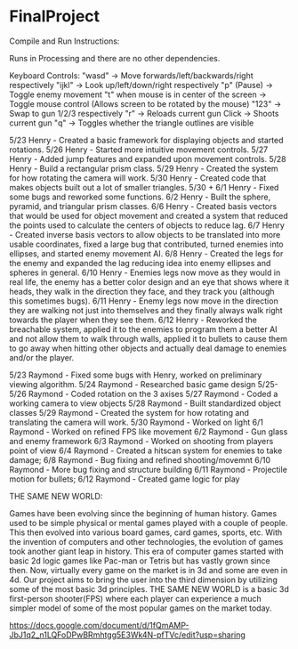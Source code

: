 # FinalProject

Compile and Run Instructions:

Runs in Processing and there are no other dependencies.

Keyboard Controls:
"wasd" -> Move forwards/left/backwards/right respectively
"ijkl" -> Look up/left/down/right respectively
"p" (Pause) -> Toggle enemy movement
"t" when mouse is in center of the screen -> Toggle mouse control (Allows screen to be rotated by the mouse)
"123" -> Swap to gun 1/2/3 respectively
"r" -> Reloads current gun
Click -> Shoots current gun
"q" -> Toggles whether the triangle outlines are visible

5/23 Henry - Created a basic framework for displaying objects and started rotations.
5/26 Henry - Started more intuitive movement controls.
5/27 Henry - Added jump features and expanded upon movement controls.
5/28 Henry - Build a rectangular prism class.
5/29 Henry - Created the system for how rotating the camera will work.
5/30 Henry - Created code that makes objects built out a lot of smaller triangles.
5/30 + 6/1 Henry - Fixed some bugs and reworked some functions.
6/2 Henry - Built the sphere, pyramid, and triangular prism classes.
6/6 Henry - Created basis vectors that would be used for object movement and created a system that reduced the points used to calculate the centers of objects to reduce lag.
6/7 Henry - Created inverse basis vectors to allow objects to be translated into more usable coordinates, fixed a large bug that contributed, turned enemies into ellipses, and started enemy movement AI.
6/8 Henry - Created the legs for the enemy and expanded the lag reducing idea into enemy ellipses and spheres in general.
6/10 Henry - Enemies legs now move as they would in real life, the enemy has a better color design and an eye that shows where it heads, they walk in the direction they face, and they track you (although this sometimes bugs).
6/11 Henry - Enemy legs now move in the direction they are walking not just into themselves and they finally always walk right towards the player when they see them.
6/12 Henry - Reworked the breachable system, applied it to the enemies to program them a better AI and not allow them to walk through walls, applied it to bullets to cause them to go away when hitting other objects and actually deal damage to enemies and/or the player.


5/23 Raymond - Fixed some bugs with Henry, worked on preliminary viewing algorithm.
5/24 Raymond - Researched basic game design
5/25-5/26 Raymond - Coded rotation on the 3 axises
5/27 Raymond - Coded a working camera to view objects
5/28 Raymond - Built standardized object classes
5/29 Raymond - Created the system for how rotating and translating the camera will work.
5/30 Raymond - Worked on light
6/1 Raymond - Worked on refined FPS like movement
6/2 Raymond - Gun glass and enemy framework
6/3 Raymond - Worked on shooting from players point of view
6/4 Raymond - Created a hitscan system for enemies to take damage;
6/8 Raymond - Bug fixing and refined shooting/movemnt
6/10 Raymond - More bug fixing and structure building
6/11 Raymond - Projectile motion for bullets;
6/12 Raymond - Created game logic for play


THE SAME NEW WORLD:

Games have been evolving since the beginning of human history. Games used to be simple physical or mental games played with a couple of people. This then evolved into various board games, card games, sports, etc. With the invention of computers and other technologies, the evolution of games took another giant leap in history. This era of computer games started with basic 2d logic games like Pac-man or Tetris but has vastly grown since then. Now, virtually every game on the market is in 3d and some are even in 4d. Our project aims to bring the user into the third dimension by utilizing some of the most basic 3d principles. THE SAME NEW WORLD is a basic 3d first-person shooter(FPS) where each player can experience a much simpler model of some of the most popular games on the market today.


https://docs.google.com/document/d/1fQmAMP-JbJ1q2_n1LQFoDPwBRmhtgg5E3Wk4N-pfTVc/edit?usp=sharing
